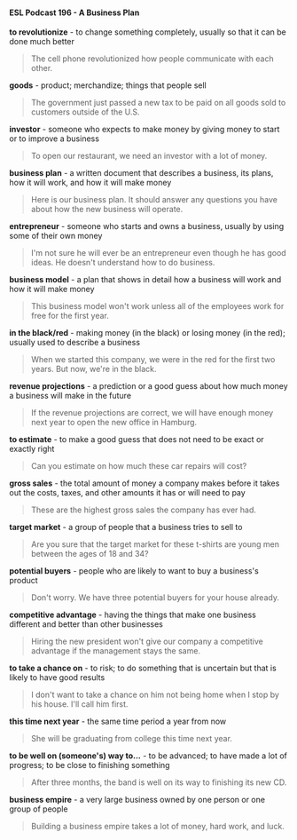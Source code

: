 #### ESL Podcast 196 - A Business Plan

**to revolutionize** - to change something completely, usually so that it can be
done much better

> The cell phone revolutionized how people communicate with each other.

**goods** - product; merchandize; things that people sell

> The government just passed a new tax to be paid on all goods sold to
customers outside of the U.S.

**investor** - someone who expects to make money by giving money to start or to
improve a business

> To open our restaurant, we need an investor with a lot of money.

**business plan** - a written document that describes a business, its plans, how it
will work, and how it will make money

> Here is our business plan. It should answer any questions you have about how
the new business will operate.

**entrepreneur** - someone who starts and owns a business, usually by using
some of their own money

> I'm not sure he will ever be an entrepreneur even though he has good ideas.
He doesn't understand how to do business.

**business model** - a plan that shows in detail how a business will work and how
it will make money

> This business model won't work unless all of the employees work for free for
the first year.

**in the black/red** - making money (in the black) or losing money (in the red);
usually used to describe a business

> When we started this company, we were in the red for the first two years. But
now, we're in the black.

**revenue projections** - a prediction or a good guess about how much money a
business will make in the future

> If the revenue projections are correct, we will have enough money next year to
open the new office in Hamburg.

**to estimate** - to make a good guess that does not need to be exact or exactly
right

> Can you estimate on how much these car repairs will cost?

**gross sales** - the total amount of money a company makes before it takes out
the costs, taxes, and other amounts it has or will need to pay

> These are the highest gross sales the company has ever had.

**target market** - a group of people that a business tries to sell to

> Are you sure that the target market for these t-shirts are young men between
the ages of 18 and 34?

**potential buyers** - people who are likely to want to buy a business's product

> Don't worry. We have three potential buyers for your house already.

**competitive advantage** - having the things that make one business different
and better than other businesses

> Hiring the new president won't give our company a competitive advantage if the
management stays the same.

**to take a chance on** - to risk; to do something that is uncertain but that is likely
to have good results

> I don't want to take a chance on him not being home when I stop by his house.
I'll call him first.

**this time next year** - the same time period a year from now

> She will be graduating from college this time next year.

**to be well on (someone's) way to...** - to be advanced; to have made a lot of
progress; to be close to finishing something

> After three months, the band is well on its way to finishing its new CD.

**business empire** - a very large business owned by one person or one group of
people

> Building a business empire takes a lot of money, hard work, and luck.

